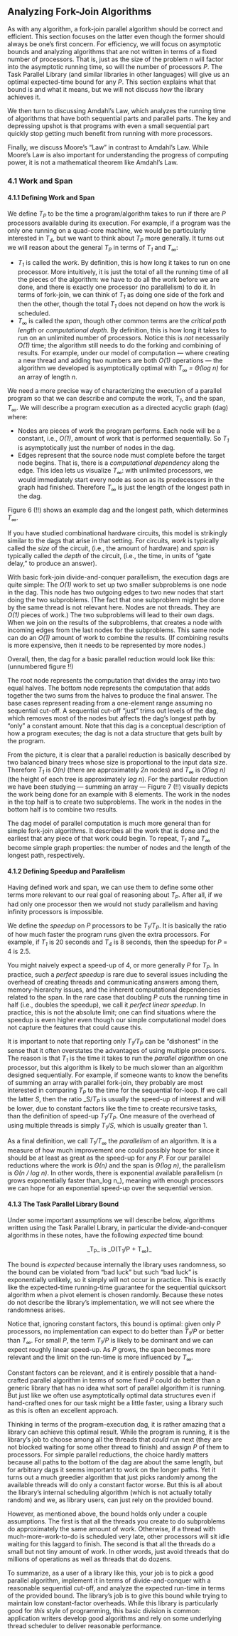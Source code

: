 ## Analyzing Fork-Join Algorithms

As with any algorithm, a fork-join parallel algorithm should be correct and efficient. This section focuses on the latter even though the former should always be one’s first concern. For efficiency, we will focus on asymptotic bounds and analyzing algorithms that are not written in terms of a fixed number of processors. That is, just as the size of the problem _n_ will factor into the asymptotic running time, so will the number of processors _P_. The Task Parallel Library (and similar libraries in other languages) will give us an optimal expected-time bound for any _P_. This section explains what that bound is and what it means, but we will not discuss _how_ the library achieves it.

We then turn to discussing Amdahl’s Law, which analyzes the running time of algorithms that have both sequential parts and parallel parts. The key and depressing upshot is that programs with even a small sequential part quickly stop getting much benefit from running with more processors.

Finally, we discuss Moore’s “Law” in contrast to Amdahl’s Law. While Moore’s Law is also important for understanding the progress of computing power, it is not a mathematical theorem like Amdahl’s Law.

### 4.1 Work and Span

#### 4.1.1 Defining Work and Span

We define _T<sub>P</sub>_ to be the time a program/algorithm takes to run if there are _P_ processors available during its execution. For example, if a program was the only one running on a quad-core machine, we would be particularly interested in _T<sub>4</sub>_, but we want to think about _T<sub>P</sub>_ more generally. It turns out we will reason about the general _T<sub>P</sub>_ in terms of _T<sub>1</sub>_ and _T<sub>∞</sub>_:

 * _T<sub>1</sub>_ is called the _work_. By definition, this is how long it takes to run on one processor. More intuitively, it is just the total of all the running time of all the pieces of the algorithm: we have to do all the work before we are done, and there is exactly one processor (no parallelism) to do it. In terms of fork-join, we can think of _T<sub>1</sub>_ as doing one side of the fork and then the other, though the total  _T<sub>1</sub>_ does not depend on how the work is scheduled.
 * _T<sub>∞</sub>_ is called the _span_, though other common terms are the _critical path length_ or _computational depth_. By definition, this is how long it takes to run on an unlimited number of processors. Notice this is _not_ necessarily _O(1)_ time; the algorithm still needs to do the forking and combining of results. For example, under our model of computation — where creating a new thread and adding two numbers are both _O(1)_ operations — the algorithm we developed is asymptotically optimal with _T<sub>∞</sub> = Θ(log n)_ for an array of length _n_.

We need a more precise way of characterizing the execution of a parallel program so that we can describe and compute the work, _T<sub>1</sub>_, and the span, _T<sub>∞</sub>_. We will describe a program execution as a directed acyclic graph (dag) where:

 * Nodes are pieces of work the program performs. Each node will be a constant, i.e., _O(1)_, amount of work that is performed sequentially. So _T<sub>1</sub>_ is asymptotically just the number of nodes in the dag.
 * Edges represent that the source node must complete before the target node begins. That is, there is a _computational dependency_ along the edge. This idea lets us visualize _T<sub>∞</sub>_: with unlimited processors, we would immediately start every node as soon as its predecessors in the graph had finished. Therefore _T<sub>∞</sub>_ is just the length of the longest path in the dag.

Figure 6 (!!) shows an example dag and the longest path, which determines _T<sub>∞</sub>_.

If you have studied combinational hardware circuits, this model is strikingly similar to the dags that arise in that setting. For circuits, _work_ is typically called the _size_ of the circuit, (i.e., the amount of hardware) and _span_ is typically called the _depth_ of the circuit, (i.e., the time, in units of “gate delay,” to produce an answer).

With basic fork-join divide-and-conquer parallelism, the execution dags are quite simple: The _O(1)_ work to set up two smaller subproblems is one node in the dag. This node has two outgoing edges to two new nodes that start doing the two subproblems. (The fact that one subproblem might be done by the same thread is not relevant here. Nodes are not threads. They are _O(1)_ pieces of work.) The two subproblems will lead to their own dags. When we join on the results of the subproblems, that creates a node with incoming edges from the last nodes for the subproblems. This same node can do an _O(1)_ amount of work to combine the results. (If combining results is more expensive, then it needs to be represented by more nodes.)

Overall, then, the dag for a basic parallel reduction would look like this: (unnumbered figure !!)

The root node represents the computation that divides the array into two equal halves. The bottom node represents the computation that adds together the two sums from the halves to produce the final answer. The base cases represent reading from a one-element range assuming no sequential cut-off. A sequential cut-off “just” trims out levels of the dag, which removes most of the nodes but affects the dag’s longest path by “only” a constant amount. Note that this dag is a conceptual description of how a program executes; the dag is not a data structure that gets built by the program.

From the picture, it is clear that a parallel reduction is basically described by two balanced binary trees whose size is proportional to the input data size. Therefore _T<sub>1</sub>_ is _O(n)_ (there are approximately _2n_ nodes) and _T<sub>∞</sub>_ is _O(log n)_ (the height of each tree is approximately _log n_). For the particular reduction we have been studying — summing an array — Figure 7 (!!) visually depicts the work being done for an example with 8 elements. The work in the nodes in the top half is to create two subproblems. The work in the nodes in the bottom half is to combine two results.

The dag model of parallel computation is much more general than for simple fork-join algorithms. It describes all the work that is done and the earliest that any piece of that work could begin. To repeat, _T<sub>1</sub>_ and _T<sub>∞</sub>_ become simple graph properties: the number of nodes and the length of the longest path, respectively.

#### 4.1.2 Defining Speedup and Parallelism

Having defined work and span, we can use them to define some other terms more relevant to our real goal of reasoning about _T<sub>P</sub>_. After all, if we had only one processor then we would not study parallelism and having infinity processors is impossible.

We define the _speedup_ on _P_ processors to be _T<sub>1</sub>/T<sub>P</sub>_. It is basically the ratio of how much faster the program runs given the extra processors. For example, if _T<sub>1</sub>_ is 20 seconds and _T<sub>4</sub>_ is 8 seconds, then the speedup for _P_ = 4 is 2.5.

You might naively expect a speed-up of 4, or more generally _P_ for _T<sub>P</sub>_. In practice, such a _perfect speedup_ is rare due to several issues including the overhead of creating threads and communicating answers among them, memory-hierarchy issues, and the inherent computational dependencies related to the span. In the rare case that doubling _P_ cuts the running time in half (i.e., doubles the speedup), we call it _perfect linear speedup_. In practice, this is not the absolute limit; one can find situations where the speedup is even higher even though our simple computational model does not capture the features that could cause this.

It is important to note that reporting only _T<sub>1</sub>/T<sub>P</sub>_ can be “dishonest” in the sense that it often overstates the advantages of using multiple processors. The reason is that _T<sub>1</sub>_ is the time it takes to run the _parallel algorithm_ on one processor, but this algorithm is likely to be much slower than an algorithm designed sequentially. For example, if someone wants to know the benefits of summing an array with parallel fork-join, they probably are most interested in comparing _T<sub>P</sub>_ to the time for the sequential for-loop. If we call the latter _S_, then the ratio _S/_T<sub>P</sub>_ is usually the speed-up of interest and will be lower, due to constant factors like the time to create recursive tasks, than the definition of speed-up _T<sub>1</sub>/T<sub>P</sub>_. One measure of the overhead of using multiple threads is simply _T<sub>1</sub>/S_, which is usually greater than 1.

As a final definition, we call _T<sub>1</sub>/T<sub>∞</sub>_ the _parallelism_ of an algorithm. It is a measure of how much improvement one could possibly hope for since it should be at least as great as the speed-up for any _P_.  For our parallel reductions where the work is _Θ(n)_ and the span is _Θ(log n)_, the parallelism is _Θ(n / log n)_. In other words, there is exponential available parallelism (_n_ grows exponentially faster than_log n_), meaning with enough processors we can hope for an exponential speed-up over the sequential version.

#### 4.1.3 The Task Parallel Library Bound

Under some important assumptions we will describe below,  algorithms written using the Task Parallel Library, in particular the divide-and-conquer algorithms in these notes, have the following _expected_ time bound:

<center>_T<sub>P</sub>_ is _O(T<sub>1</sub>/P + T<sub>∞</sub>)_</center>

The bound is _expected_ because internally the library uses randomness, so the bound can be violated from “bad luck” but such “bad luck” is exponentially unlikely, so it simply will not occur in practice. This is exactly like the expected-time running-time guarantee for the sequential quicksort algorithm when a pivot element is chosen randomly. Because these notes do not describe the library’s implementation, we will not see where the randomness arises.

Notice that, ignoring constant factors, this bound is optimal: given only _P_ processors, no implementation can expect to do better than _T<sub>1</sub>/P_ or better than _T<sub>∞</sub>_. For small _P_, the term _T<sub>1</sub>/P_ is likely to be dominant and we can expect roughly linear speed-up. As _P_ grows, the span becomes more relevant and the limit on the run-time is more influenced by _T<sub>∞</sub>_.

Constant factors can be relevant, and it is entirely possible that a hand-crafted parallel algorithm in terms of some fixed _P_ could do better than a generic library that has no idea what sort of parallel algorithm it is running. But just like we often use asymptotically optimal data structures even if hand-crafted ones for our task might be a little faster, using a library such as this is often an excellent approach.

Thinking in terms of the program-execution dag, it is rather amazing that a library can achieve this optimal result. While the program is running, it is the library’s job to choose among all the threads that _could_ run next (they are not blocked waiting for some other thread to finish) and assign _P_ of them to processors. For simple parallel reductions, the choice hardly matters because all paths to the bottom of the dag are about the same length, but for arbitrary dags it seems important to work on the longer paths. Yet it turns out a much greedier algorithm that just picks randomly among the available threads will do only a constant factor worse. But this is all about the library’s internal scheduling algorithm (which is not actually totally random) and we, as library users, can just rely on the provided bound.

However, as mentioned above, the bound holds only under a couple assumptions.  The first is that all the threads you create to do subproblems do approximately the same amount of work. Otherwise, if a thread with much-more-work-to-do is scheduled very late, other processors will sit idle waiting for this laggard to finish. The second is that all the threads do a small but not tiny amount of work. In other words, just avoid threads that do millions of operations as well as threads that do dozens.

To summarize, as a user of a library like this, your job is to pick a good parallel algorithm, implement it in terms of divide-and-conquer with a reasonable sequential cut-off, and analyze the expected run-time in terms of the provided bound. The library’s job is to give this bound while trying to maintain low constant-factor overheads. While this library is particularly good for _this_ style of programming, this basic division is common: application writers develop good algorithms and rely on some underlying thread scheduler to deliver reasonable performance.